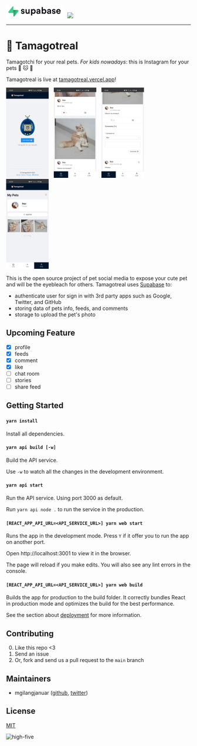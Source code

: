 <p>
  <a href="https://supabase.io"><img width="155" src="https://raw.githubusercontent.com/supabase/supabase/master/web/static/supabase-light-rounded-corner-background.svg"/></a>  &nbsp;
  <a href="https://vercel.com/?utm_source=restfire-studio&utm_campaign=oss"><img width="190" src="https://www.datocms-assets.com/31049/1618983297-powered-by-vercel.svg"/></a>
</p>

---

# 🐹 Tamagotreal

Tamagotchi for your real pets. *For kids nowadays*: this is Instagram for your pets 🐹 🐱 🐶

Tamagotreal is live at [tamagotreal.vercel.app](https://tamagotreal.vercel.app)!

<p>
  <img style="width: 23%; margin-right: 10px;" src="./web/public/photo_2021-08-06&#32;23.56.11.jpeg" />
  <img style="width: 23%; margin-right: 10px;" src="./web/public/photo_2021-08-06&#32;23.56.30.jpeg" />
  <img style="width: 23%; margin-right: 10px;" src="./web/public/photo_2021-08-06&#32;23.56.37.jpeg" />
  <img style="width: 23%; margin-right: 10px;" src="./web/public/photo_2021-08-06&#32;23.56.24.jpeg" />
</p>

This is the open source project of pet social media to expose your cute pet and will be the eyebleach for others. Tamagotreal uses [Supabase](https://supabase.io) to:

 - authenticate user for sign in with 3rd party apps such as Google, Twitter, and GitHub
 - storing data of pets info, feeds, and comments
 - storage to upload the pet's photo

## Upcoming Feature

- [x] profile
- [x] feeds
- [x] comment
- [x] like
- [ ] chat room
- [ ] stories
- [ ] share feed

## Getting Started

#### `yarn install`

Install all dependencies.

#### `yarn api build [-w]`

Build the API service.

Use `-w` to watch all the changes in the development environment.

#### `yarn api start`

Run the API service. Using port 3000 as default.

Run `yarn api node .` to run the service in the production.

#### `[REACT_APP_API_URL=<API_SERVICE_URL>] yarn web start`

Runs the app in the development mode. Press `Y` if it offer you to run the app on another port.

Open http://localhost:3001 to view it in the browser.

The page will reload if you make edits.
You will also see any lint errors in the console.

#### `[REACT_APP_API_URL=<API_SERVICE_URL>] yarn web build`

Builds the app for production to the build folder.
It correctly bundles React in production mode and optimizes the build for the best performance.

See the section about [deployment](https://facebook.github.io/create-react-app/docs/deployment) for more information.

## Contributing

 0. Like this repo <3
 0. Send an issue
 0. Or, fork and send us a pull request to the `main` branch

## Maintainers

 - mgilangjanuar ([github](https://github.com/mgilangjanuar), [twitter](https://twitter.com/mgilangjanuar))

## License

[MIT](./LICENSE.md)

![high-five](https://media1.giphy.com/media/XZMh13cILjZfhWeEbr/giphy.gif?cid=ecf05e47seb8mxwf85bom4zuq2akc6t5kmjil31qhykhno75&rid=giphy.gif&ct=g)